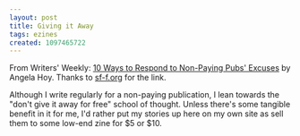 ```yaml
---
layout: post
title: Giving it Away
tags: ezines
created: 1097465722
---
```

 From Writers' Weekly:  [10 Ways to Respond to Non-Paying Pubs' Excuses](http://www.writersweekly.com/the_latest_from_angelahoycom/002046_09292004.html) by Angela Hoy.  Thanks to [sf-f.org](http://sf-f.org/index.php?p=forView&id=1868) for the link.

Although I write regularly for a non-paying publication, I lean towards the "don't give it away for free" school of thought.  Unless there's some tangible benefit in it for me, I'd rather put my stories up here on my own site as sell them to some low-end zine for $5 or $10.
